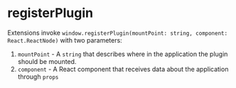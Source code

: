 # registerPlugin

Extensions invoke `window.registerPlugin(mountPoint: string, component: React.ReactNode)` with two parameters:

1. `mountPoint` - A `string` that describes where in the application the plugin should be mounted.
2. `component` - A React component that receives data about the application through `props`

